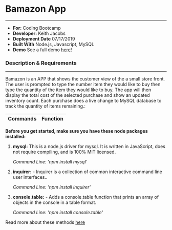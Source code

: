 # Bamazon App
---
- **For:** Coding Bootcamp
- **Developer:** Keith Jacobs
- **Deployment Date** 07/17/2019
- **Built With** Node.js, Javascript, MySQL
- **Demo**
See a full demo [here!](https://drive.google.com/file/d/1awa4uExyCQO3-ZZ78ymVNBef857CuDF_/view)


### Description & Requirements
---
Bamazon is an APP that shows the customer view of the a small store front. The user is prompted to type the number item they would like to buy then type the quantity of the item they would like to buy. The app will then display the total cost of the selected purchase and show an updated inventory count. Each purchase does a live change to MySQL database to track the quantity of items remaining.:

Commands | Function
---------|---------

**Before you get started, make sure you have these node packages installed:**
1. **mysql:** This is a node.js driver for mysql. It is written in JavaScript, does not require compiling, and is 100% MIT licensed.

     *Command Line: 'npm install mysql'*

2. **inquirer:** - Inquirer is a collection of common interactive command line user interfaces..

     *Command Line: 'npm install inquirer'*

3. **console.table:** - Adds a console.table function that prints an array of objects in the console in a table format.

    *Command Line: 'npm install console.table'*


Read more about these methods [here](https://www.npmjs.com/)